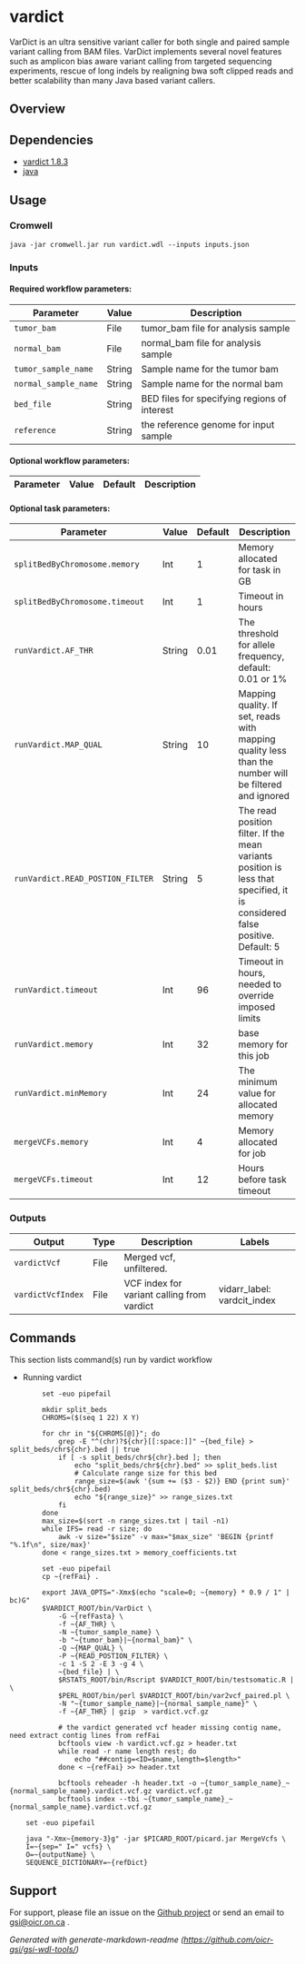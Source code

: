 # vardict

VarDict is an ultra sensitive variant caller for both single and paired sample variant calling from BAM files. VarDict implements several novel features such as amplicon bias aware variant calling from targeted sequencing experiments, rescue of long indels by realigning bwa soft clipped reads and better scalability than many Java based variant callers.

## Overview

## Dependencies

* [vardict 1.8.3](https://github.com/pachterlab/vardict)
* [java](https://www.java.com/en/)


## Usage

### Cromwell
```
java -jar cromwell.jar run vardict.wdl --inputs inputs.json
```

### Inputs

#### Required workflow parameters:
Parameter|Value|Description
---|---|---
`tumor_bam`|File|tumor_bam file for analysis sample
`normal_bam`|File|normal_bam file for analysis sample
`tumor_sample_name`|String|Sample name for the tumor bam
`normal_sample_name`|String|Sample name for the normal bam
`bed_file`|String|BED files for specifying regions of interest
`reference`|String|the reference genome for input sample


#### Optional workflow parameters:
Parameter|Value|Default|Description
---|---|---|---


#### Optional task parameters:
Parameter|Value|Default|Description
---|---|---|---
`splitBedByChromosome.memory`|Int|1|Memory allocated for task in GB
`splitBedByChromosome.timeout`|Int|1|Timeout in hours
`runVardict.AF_THR`|String|0.01|The threshold for allele frequency, default: 0.01 or 1%
`runVardict.MAP_QUAL`|String|10| Mapping quality. If set, reads with mapping quality less than the number will be filtered and ignored
`runVardict.READ_POSTION_FILTER`|String|5|The read position filter. If the mean variants position is less that specified, it is considered false positive. Default: 5
`runVardict.timeout`|Int|96|Timeout in hours, needed to override imposed limits
`runVardict.memory`|Int|32|base memory for this job
`runVardict.minMemory`|Int|24|The minimum value for allocated memory
`mergeVCFs.memory`|Int|4|Memory allocated for job
`mergeVCFs.timeout`|Int|12|Hours before task timeout


### Outputs

Output | Type | Description | Labels
---|---|---|---
`vardictVcf`|File|Merged vcf, unfiltered.|
`vardictVcfIndex`|File|VCF index for variant calling from vardict|vidarr_label: vardcit_index


## Commands
 This section lists command(s) run by vardict workflow
 
 * Running vardict
 
 ```
         set -euo pipefail
         
         mkdir split_beds
         CHROMS=($(seq 1 22) X Y)
         
         for chr in "${CHROMS[@]}"; do
             grep -E "^(chr)?${chr}[[:space:]]" ~{bed_file} > split_beds/chr${chr}.bed || true
             if [ -s split_beds/chr${chr}.bed ]; then
                 echo "split_beds/chr${chr}.bed" >> split_beds.list
                 # Calculate range size for this bed
                 range_size=$(awk '{sum += ($3 - $2)} END {print sum}' split_beds/chr${chr}.bed)
                 echo "${range_size}" >> range_sizes.txt
             fi
         done
         max_size=$(sort -n range_sizes.txt | tail -n1)
         while IFS= read -r size; do
             awk -v size="$size" -v max="$max_size" 'BEGIN {printf "%.1f\n", size/max}' 
         done < range_sizes.txt > memory_coefficients.txt
```
 ```
         set -euo pipefail
         cp ~{refFai} .
         
         export JAVA_OPTS="-Xmx$(echo "scale=0; ~{memory} * 0.9 / 1" | bc)G"
         $VARDICT_ROOT/bin/VarDict \
             -G ~{refFasta} \
             -f ~{AF_THR} \
             -N ~{tumor_sample_name} \
             -b "~{tumor_bam}|~{normal_bam}" \
             -Q ~{MAP_QUAL} \
             -P ~{READ_POSTION_FILTER} \
             -c 1 -S 2 -E 3 -g 4 \
             ~{bed_file} | \
             $RSTATS_ROOT/bin/Rscript $VARDICT_ROOT/bin/testsomatic.R | \
             $PERL_ROOT/bin/perl $VARDICT_ROOT/bin/var2vcf_paired.pl \
             -N "~{tumor_sample_name}|~{normal_sample_name}" \
             -f ~{AF_THR} | gzip  > vardict.vcf.gz
 
             # the vardict generated vcf header missing contig name, need extract contig lines from refFai
             bcftools view -h vardict.vcf.gz > header.txt     
             while read -r name length rest; do 
                 echo "##contig=<ID=$name,length=$length>" 
             done < ~{refFai} >> header.txt
 
             bcftools reheader -h header.txt -o ~{tumor_sample_name}_~{normal_sample_name}.vardict.vcf.gz vardict.vcf.gz
             bcftools index --tbi ~{tumor_sample_name}_~{normal_sample_name}.vardict.vcf.gz
```
 ```
     set -euo pipefail
 
     java "-Xmx~{memory-3}g" -jar $PICARD_ROOT/picard.jar MergeVcfs \
     I=~{sep=" I=" vcfs} \
     O=~{outputName} \
     SEQUENCE_DICTIONARY=~{refDict}
```

 ## Support

For support, please file an issue on the [Github project](https://github.com/oicr-gsi) or send an email to gsi@oicr.on.ca .

_Generated with generate-markdown-readme (https://github.com/oicr-gsi/gsi-wdl-tools/)_
